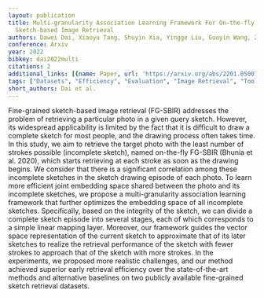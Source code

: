 ```yaml
---
layout: publication
title: Multi-granularity Association Learning Framework For On-the-fly Fine-grained
  Sketch-based Image Retrieval
authors: Dawei Dai, Xiaoyu Tang, Shuyin Xia, Yingge Liu, Guoyin Wang, Zizhong Chen
conference: Arxiv
year: 2022
bibkey: dai2022multi
citations: 2
additional_links: [{name: Paper, url: 'https://arxiv.org/abs/2201.05007'}]
tags: ["Datasets", "Efficiency", "Evaluation", "Image Retrieval", "Tools & Libraries"]
short_authors: Dai et al.
---
```

Fine-grained sketch-based image retrieval (FG-SBIR) addresses the problem of
retrieving a particular photo in a given query sketch. However, its widespread
applicability is limited by the fact that it is difficult to draw a complete
sketch for most people, and the drawing process often takes time. In this
study, we aim to retrieve the target photo with the least number of strokes
possible (incomplete sketch), named on-the-fly FG-SBIR (Bhunia et al. 2020),
which starts retrieving at each stroke as soon as the drawing begins. We
consider that there is a significant correlation among these incomplete
sketches in the sketch drawing episode of each photo. To learn more efficient
joint embedding space shared between the photo and its incomplete sketches, we
propose a multi-granularity association learning framework that further
optimizes the embedding space of all incomplete sketches. Specifically, based
on the integrity of the sketch, we can divide a complete sketch episode into
several stages, each of which corresponds to a simple linear mapping layer.
Moreover, our framework guides the vector space representation of the current
sketch to approximate that of its later sketches to realize the retrieval
performance of the sketch with fewer strokes to approach that of the sketch
with more strokes. In the experiments, we proposed more realistic challenges,
and our method achieved superior early retrieval efficiency over the
state-of-the-art methods and alternative baselines on two publicly available
fine-grained sketch retrieval datasets.